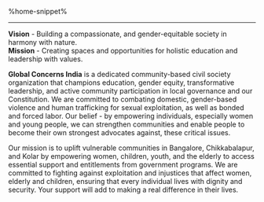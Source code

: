 %home-snippet%

</section><hr /><section>

**Vision** - Building a compassionate, and gender-equitable society in harmony with nature.<br />
**Mission** - Creating spaces and opportunities for holistic education and leadership with values.

</section><section>

**Global Concerns India** is a dedicated community-based civil society organization that champions education, gender equity, transformative leadership, and active community participation in local governance and our Constitution. We are committed to combating domestic, gender-based violence and human trafficking for sexual exploitation, as well as bonded and forced labor. Our belief - by empowering individuals, especially women and young people, we can strengthen communities and enable people to become their own strongest advocates against, these critical issues.

Our mission is to uplift vulnerable communities in Bangalore, Chikkabalapur, and Kolar by empowering women, children, youth, and the elderly to access essential support and entitlements from government programs. We are committed to fighting against exploitation and injustices that affect women, elderly and children, ensuring that every individual lives with dignity and security. Your support will add to making a real difference in their lives.


